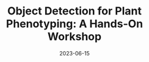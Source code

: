 ---
title: "Object Detection for Plant Phenotyping: A Hands-On Workshop"
collection: talks
type: "Hands-On Workshop"
# link: 'https://docs.google.com/presentation/d/1JFikSP8e9XCOeCNJ0r6vEw95lwkEFlpVpDx7Acm6JeE/edit?usp=sharing'
venue: "Univeristy of Illinois Center for Digital Agriculture AI Foundry for Agricultural Applications Short Course"
date: 2023-06-15
location: "Zoom"
---